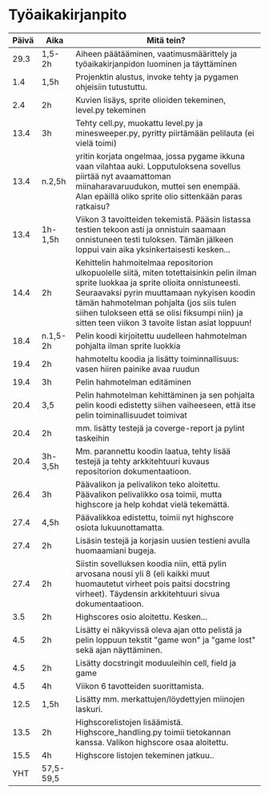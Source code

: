 # Työaikakirjanpito
Päivä | Aika | Mitä tein?
--------- | ------------- | ---------------------------------------------------------
29.3 | 1,5-2h | Aiheen päätääminen, vaatimusmäärittely ja työaikakirjanpidon luominen ja täyttäminen
1.4 | 1,5h | Projenktin alustus, invoke tehty ja pygamen ohjeisiin tutustuttu. 
2.4 | 2h | Kuvien lisäys, sprite olioiden tekeminen, level.py tekeminen
13.4| 3h | Tehty cell.py, muokattu level.py ja minesweeper.py, pyritty piirtämään pelilauta (ei vielä toimi) 
13.4|n.2,5h|yritin korjata ongelmaa, jossa pygame ikkuna vaan vilahtaa auki. Lopputuloksena sovellus piirtää nyt avaamattoman miinaharavaruudukon, muttei sen enempää. Alan epäillä oliko sprite olio sittenkään paras ratkaisu?
13.4 | 1h-1,5h | Viikon 3 tavoitteiden tekemistä. Pääsin listassa testien tekoon asti ja onnistuin saamaan onnistuneen testi tuloksen. Tämän jälkeen loppui vain aika yksinkertaisesti kesken...
14.4 | 2h | Kehittelin hahmoitelmaa repositorion ulkopuolelle siitä, miten totettaisinkin pelin ilman sprite luokkaa ja sprite olioita onnistuneesti. Seuraavaksi pyrin muuttamaan nykyisen koodin tämän hahmotelman pohjalta (jos siis tulen siihen tulokseen että se olisi fiksumpi niin) ja sitten teen viikon 3 tavoite listan asiat loppuun!
18.4 | n.1,5-2h |Pelin koodi kirjoitettu uudelleen hahmotelman pohjalta ilman sprite luokkia
19.4 | 2h | hahmoteltu koodia ja lisätty toiminnallisuus: vasen hiiren painike avaa ruudun 
19.4 | 3h | Pelin hahmotelman editäminen
20.4 | 3,5 | Pelin hahmotelman kehittäminen ja sen pohjalta pelin koodi edistetty siihen vaiheeseen, että itse pelin toiminallisuudet toimivat 
20.4 | 2h | mm. lisätty testejä ja coverge-report ja pylint taskeihin
20.4 | 3h-3,5h | Mm. parannettu koodin laatua, tehty lisää testejä ja tehty arkkitehtuuri kuvaus repositorion dokumentaatioon.
26.4 | 3h | Päävalikon ja pelivalikon teko aloitettu. Päävalikon pelivalikko osa toimii, mutta highscore ja help kohdat vielä tekemättä.
27.4 | 4,5h | Päävalikkoa edistettu, toimii nyt highscore osiota lukuunottamatta.
27.4 | 2h | Lisäsin testejä ja korjasin uusien testieni avulla huomaamiani bugeja. 
27.4 | 2h | Siistin sovelluksen koodia niin, että pylin arvosana nousi yli 8 (eli kaikki muut huomautetut virheet pois paitsi docstring virheet). Täydensin arkkitehtuuri sivua dokumentaatioon.
3.5 | 2h | Highscores osio aloitettu. Kesken...
4.5 | 2h | Lisätty ei näkyvissä oleva ajan otto pelistä ja pelin loppuun tekstit "game won" ja "game lost" sekä ajan näyttäminen. 
4.5 | 2h | Lisätty docstringit moduuleihin cell, field ja game
4.5 | 4h | Viikon 6 tavotteiden suorittamista.
12.5 |1,5h| Lisätty mm. merkattujen/löydettyjen miinojen laskuri.
13.5| 2h | Highscorelistojen lisäämistä. Highscore_handling.py toimii tietokannan kanssa. Valikon highscore osaa aloitettu.
15.5| 4h | Highscore listojen tekeminen jatkuu..
YHT| 57,5-59,5 
